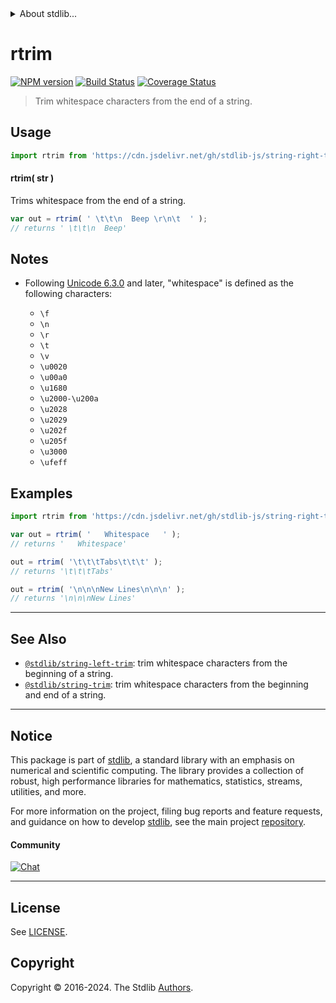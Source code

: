<!--

@license Apache-2.0

Copyright (c) 2018 The Stdlib Authors.

Licensed under the Apache License, Version 2.0 (the "License");
you may not use this file except in compliance with the License.
You may obtain a copy of the License at

   http://www.apache.org/licenses/LICENSE-2.0

Unless required by applicable law or agreed to in writing, software
distributed under the License is distributed on an "AS IS" BASIS,
WITHOUT WARRANTIES OR CONDITIONS OF ANY KIND, either express or implied.
See the License for the specific language governing permissions and
limitations under the License.

-->


<details>
  <summary>
    About stdlib...
  </summary>
  <p>We believe in a future in which the web is a preferred environment for numerical computation. To help realize this future, we've built stdlib. stdlib is a standard library, with an emphasis on numerical and scientific computation, written in JavaScript (and C) for execution in browsers and in Node.js.</p>
  <p>The library is fully decomposable, being architected in such a way that you can swap out and mix and match APIs and functionality to cater to your exact preferences and use cases.</p>
  <p>When you use stdlib, you can be absolutely certain that you are using the most thorough, rigorous, well-written, studied, documented, tested, measured, and high-quality code out there.</p>
  <p>To join us in bringing numerical computing to the web, get started by checking us out on <a href="https://github.com/stdlib-js/stdlib">GitHub</a>, and please consider <a href="https://opencollective.com/stdlib">financially supporting stdlib</a>. We greatly appreciate your continued support!</p>
</details>

# rtrim

[![NPM version][npm-image]][npm-url] [![Build Status][test-image]][test-url] [![Coverage Status][coverage-image]][coverage-url] <!-- [![dependencies][dependencies-image]][dependencies-url] -->

> Trim whitespace characters from the end of a string.



<section class="usage">

## Usage

```javascript
import rtrim from 'https://cdn.jsdelivr.net/gh/stdlib-js/string-right-trim@deno/mod.js';
```

#### rtrim( str )

Trims whitespace from the end of a string.

```javascript
var out = rtrim( ' \t\t\n  Beep \r\n\t  ' );
// returns ' \t\t\n  Beep'
```

</section>

<!-- /.usage -->

<section class="notes">

## Notes

-   Following [Unicode 6.3.0][unicode] and later, "whitespace" is defined as the following characters:

    -   `\f`
    -   `\n`
    -   `\r`
    -   `\t`
    -   `\v`
    -   `\u0020`
    -   `\u00a0`
    -   `\u1680`
    -   `\u2000-\u200a`
    -   `\u2028`
    -   `\u2029`
    -   `\u202f`
    -   `\u205f`
    -   `\u3000`
    -   `\ufeff`

</section>

<!-- /.notes -->

<section class="examples">

## Examples

<!-- eslint no-undef: "error" -->

```javascript
import rtrim from 'https://cdn.jsdelivr.net/gh/stdlib-js/string-right-trim@deno/mod.js';

var out = rtrim( '   Whitespace   ' );
// returns '   Whitespace'

out = rtrim( '\t\t\tTabs\t\t\t' );
// returns '\t\t\tTabs'

out = rtrim( '\n\n\nNew Lines\n\n\n' );
// returns '\n\n\nNew Lines'
```

</section>

<!-- /.examples -->



<!-- Section for related `stdlib` packages. Do not manually edit this section, as it is automatically populated. -->

<section class="related">

* * *

## See Also

-   <span class="package-name">[`@stdlib/string-left-trim`][@stdlib/string/left-trim]</span><span class="delimiter">: </span><span class="description">trim whitespace characters from the beginning of a string.</span>
-   <span class="package-name">[`@stdlib/string-trim`][@stdlib/string/trim]</span><span class="delimiter">: </span><span class="description">trim whitespace characters from the beginning and end of a string.</span>

</section>

<!-- /.related -->

<!-- Section for all links. Make sure to keep an empty line after the `section` element and another before the `/section` close. -->


<section class="main-repo" >

* * *

## Notice

This package is part of [stdlib][stdlib], a standard library with an emphasis on numerical and scientific computing. The library provides a collection of robust, high performance libraries for mathematics, statistics, streams, utilities, and more.

For more information on the project, filing bug reports and feature requests, and guidance on how to develop [stdlib][stdlib], see the main project [repository][stdlib].

#### Community

[![Chat][chat-image]][chat-url]

---

## License

See [LICENSE][stdlib-license].


## Copyright

Copyright &copy; 2016-2024. The Stdlib [Authors][stdlib-authors].

</section>

<!-- /.stdlib -->

<!-- Section for all links. Make sure to keep an empty line after the `section` element and another before the `/section` close. -->

<section class="links">

[npm-image]: http://img.shields.io/npm/v/@stdlib/string-right-trim.svg
[npm-url]: https://npmjs.org/package/@stdlib/string-right-trim

[test-image]: https://github.com/stdlib-js/string-right-trim/actions/workflows/test.yml/badge.svg?branch=main
[test-url]: https://github.com/stdlib-js/string-right-trim/actions/workflows/test.yml?query=branch:main

[coverage-image]: https://img.shields.io/codecov/c/github/stdlib-js/string-right-trim/main.svg
[coverage-url]: https://codecov.io/github/stdlib-js/string-right-trim?branch=main

<!--

[dependencies-image]: https://img.shields.io/david/stdlib-js/string-right-trim.svg
[dependencies-url]: https://david-dm.org/stdlib-js/string-right-trim/main

-->

[chat-image]: https://img.shields.io/gitter/room/stdlib-js/stdlib.svg
[chat-url]: https://app.gitter.im/#/room/#stdlib-js_stdlib:gitter.im

[stdlib]: https://github.com/stdlib-js/stdlib

[stdlib-authors]: https://github.com/stdlib-js/stdlib/graphs/contributors

[cli-section]: https://github.com/stdlib-js/string-right-trim#cli
[cli-url]: https://github.com/stdlib-js/string-right-trim/tree/cli
[@stdlib/string-right-trim]: https://github.com/stdlib-js/string-right-trim/tree/main

[umd]: https://github.com/umdjs/umd
[es-module]: https://developer.mozilla.org/en-US/docs/Web/JavaScript/Guide/Modules

[deno-url]: https://github.com/stdlib-js/string-right-trim/tree/deno
[umd-url]: https://github.com/stdlib-js/string-right-trim/tree/umd
[esm-url]: https://github.com/stdlib-js/string-right-trim/tree/esm
[branches-url]: https://github.com/stdlib-js/string-right-trim/blob/main/branches.md

[stdlib-license]: https://raw.githubusercontent.com/stdlib-js/string-right-trim/main/LICENSE

[standard-streams]: https://en.wikipedia.org/wiki/Standard_streams

[unicode]: https://en.wikipedia.org/wiki/Unicode

[mdn-regexp]: https://developer.mozilla.org/en-US/docs/Web/JavaScript/Guide/Regular_Expressions

<!-- <related-links> -->

[@stdlib/string/left-trim]: https://github.com/stdlib-js/string-left-trim/tree/deno

[@stdlib/string/trim]: https://github.com/stdlib-js/string-trim/tree/deno

<!-- </related-links> -->

</section>

<!-- /.links -->
